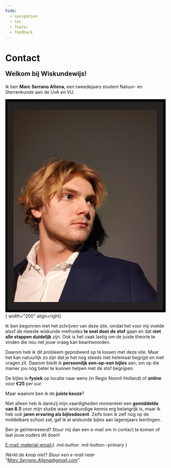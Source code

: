 ```yaml
---
hide:
  - navigation
  - toc
  - footer
  - feedback
---
```


# Contact
**<p style="text-align: left;font-size:20px;">Welkom bij Wiskundewijs!</p>**

Ik ben **Marc Serrano Altena**, een tweedejaars student Natuur- en Sterrenkunde aan de UvA en VU.


![Foto Marc Serrano Altena](assets/images/Marc_Serrano_Altena_photo.png){ width="200" align=right}


Ik ben begonnen met het schrijven van deze site, omdat het voor mij voelde alsof de meeste wiskunde methodes **te snel door de stof** gaan en dat **niet alle stappen duidelijk** zijn. Ook is het vaak lastig om de juiste theorie te vinden die nou net jouw vraag kan beantwoorden.

Daarom heb ik dit probleem geprobeerd op te lossen met deze site. Maar het kan natuurlijk zo zijn dat je het nog steeds niet helemaal begrijpt en met vragen zit. Daarom biedt ik **persoonlijk een-op-een bijles** aan, om op die manier jou nóg beter te kunnen helpen met de stof begrijpen.

De bijles is **fysiek** op locatie naar wens (in Regio Noord-Holland) of **online** voor **€25** per uur.

Maar waarom ben ik de **juiste keuze**?

Niet alleen heb ik dankzij mijn vaardigheden momenteel een **gemiddelde van 8.5** voor mijn studie waar wiskundige kennis erg belangrijk is, maar ik heb ook **jaren ervaring als bijlesdocent**. Zelfs toen ik zelf nog op de middelbare school zat, gaf ik al wiskunde bijles aan lagerejaars leerlingen. 

Ben je geïntereseerd? Stuur mij dan een e-mail om in contact te komen of laat jouw ouders dit doen!

[E-mail :material-email:](mailto:<Marc.Serrano.Altena@gmail.com>){ .md-button .md-button--primary }

<!-- <form action="" id="contactInfo">
  <label for="firstName">First name:</label>
<input type="text" id="firstName" name="firstName"><br><br>
<label for="lastName">Last name:</label>
<input type="text" id="lastName" name="lastName"><br><br>
  <label for="username">Username:</label>
<input type="text" id="username" name="username"><br><br>
  <label for="password">Password:</label>
<input type="password" id="password" name="password"><br><br>
  <input type="submit" value="Submit">
</form> -->

<!-- <div class="container">
  <form action="" id="loginForm">
    <h1>Login</h1>
    <input type="text" id="username" class="form-control" placeholder="Enter your Username...">
    <input type="password" id="password" class="form-control" placeholder="Enter your Password...">
    <button type="submit">Submit</button>
  </form>
</div> -->

*Werkt de knop niet? Stuur een e-mail naar "Marc.Serrano.Altena@gmail.com".*
